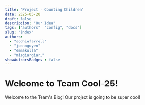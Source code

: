 ```yaml
---
title: "Project - Counting Children"
date: 2025-05-20
draft: false
description: "Our Idea"
tags: ["authors", "config", "docs"]
slug: "index"
authors:
  - "sophiefarrell"
  - "johnnguyen"
  - "emmakulla"
  - "miagiargiari"
showAuthorsBadges : false
---
```


# Welcome to Team Cool-25!

Welcome to the Team's Blog! Our project is going to be super cool! 
